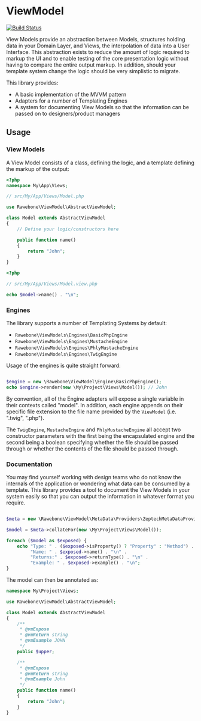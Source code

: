 # ViewModel

[![Build Status](https://travis-ci.org/rawebone/ViewModel.png?branch=master)](https://travis-ci.org/rawebone/ViewModel)

View Models provide an abstraction between Models, structures holding data
in your Domain Layer, and Views, the interpolation of data into a User Interface.
This abstraction exists to reduce the amount of logic required to markup the UI
and to enable testing of the core presentation logic without having to compare
the entire output markup. In addition, should your template system change the
logic should be very simplistic to migrate.

This library provides:

* A basic implementation of the MVVM pattern
* Adapters for a number of Templating Engines
* A system for documenting View Models so that the information can be passed on to designers/product managers

## Usage

### View Models

A View Model consists of a class, defining the logic, and a template defining
the markup of the output:

```php
<?php
namespace My\App\Views;

// src/My/App/Views/Model.php

use Rawebone\ViewModel\AbstractViewModel;

class Model extends AbstractViewModel
{
    // Define your logic/constructors here

    public function name()
    {
        return "John";
    }
}


```

```php
<?php

// src/My/App/Views/Model.view.php

echo $model->name() . "\n";

```


### Engines

The library supports a number of Templating Systems by default:

* `Rawebone\ViewModels\Engines\BasicPhpEngine`
* `Rawebone\ViewModels\Engines\MustacheEngine`
* `Rawebone\ViewModels\Engines\PhlyMustacheEngine`
* `Rawebone\ViewModels\Engines\TwigEngine`

Usage of the engines is quite straight forward:

```php

$engine = new \Rawebone\ViewModel\Engine\BasicPhpEngine();
echo $engine->render(new \My\Project\Views\Model()); // John

```

By convention, all of the Engine adapters will expose a single variable in their
contexts called "model". In addition, each engine appends on their specific file
extension to the file name provided by the `ViewModel` (i.e. ".twig", ".php").

The `TwigEngine`, `MustacheEngine` and `PhlyMustacheEngine` all accept two
constructor parameters with the first being the encapsulated engine and the
second being a boolean specifying whether the file should be passed through
or whether the contents of the file should be passed through.


### Documentation

You may find yourself working with design teams who do not know the internals
of the application or wondering what data can be consumed by a template. This
library provides a tool to document the View Models in your system easily so
that you can output the information in whatever format you require.

```php

$meta = new \Rawebone\ViewModel\MetaData\Providers\ZeptechMetaDataProvider():

$model = $meta->collateFor(new \My\Project\Views\Model());

foreach ($model as $exposed) {
    echo "Type: " . ($exposed->isProperty() ? "Property" : "Method") . "\n" .
         "Name: " . $exposed->name() . "\n" . 
         "Returns:" . $exposed->returnType() . "\n" .
         "Example: " . $exposed->example() . "\n";
}

```

The model can then be annotated as:

```php
namespace My\Project\Views;

use Rawebone\ViewModel\AbstractViewModel;

class Model extends AbstractViewModel
{
    /**
     * @vmExpose
     * @vmReturn string
     * @vmExample JOHN
     */
    public $upper;

    /**
     * @vmExpose
     * @vmReturn string
     * @vmExample John
     */
    public function name()
    {
        return "John";
    }
}

```

